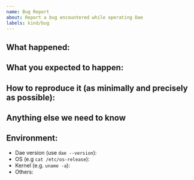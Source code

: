 ```yaml
---
name: Bug Report
about: Report a bug encountered while operating Dae
labels: kind/bug
---
```


<!--
Please use this template while reporting a bug and provide as much info as possible. Not doing so may result in your bug not being addressed in a timely manner. Thanks!
-->

## What happened:

## What you expected to happen:

## How to reproduce it (as minimally and precisely as possible):

## Anything else we need to know

## Environment:

- Dae version (use `dae --version`):
- OS (e.g `cat /etc/os-release`):
- Kernel (e.g. `uname -a`):
- Others:
